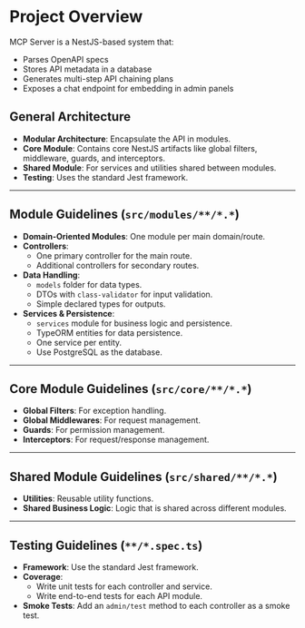 # Project Overview

MCP Server is a NestJS-based system that:
- Parses OpenAPI specs
- Stores API metadata in a database
- Generates multi-step API chaining plans
- Exposes a chat endpoint for embedding in admin panels

## General Architecture

- **Modular Architecture**: Encapsulate the API in modules.
- **Core Module**: Contains core NestJS artifacts like global filters, middleware, guards, and interceptors.
- **Shared Module**: For services and utilities shared between modules.
- **Testing**: Uses the standard Jest framework.

---

## Module Guidelines (`src/modules/**/*.*`)

- **Domain-Oriented Modules**: One module per main domain/route.
- **Controllers**:
    - One primary controller for the main route.
    - Additional controllers for secondary routes.
- **Data Handling**:
    - `models` folder for data types.
    - DTOs with `class-validator` for input validation.
    - Simple declared types for outputs.
- **Services & Persistence**:
    - `services` module for business logic and persistence.
    - TypeORM entities for data persistence.
    - One service per entity.
    - Use PostgreSQL as the database.

---

## Core Module Guidelines (`src/core/**/*.*`)

- **Global Filters**: For exception handling.
- **Global Middlewares**: For request management.
- **Guards**: For permission management.
- **Interceptors**: For request/response management.

---

## Shared Module Guidelines (`src/shared/**/*.*`)

- **Utilities**: Reusable utility functions.
- **Shared Business Logic**: Logic that is shared across different modules.

---

## Testing Guidelines (`**/*.spec.ts`)

- **Framework**: Use the standard Jest framework.
- **Coverage**:
    - Write unit tests for each controller and service.
    - Write end-to-end tests for each API module.
- **Smoke Tests**: Add an `admin/test` method to each controller as a smoke test.
